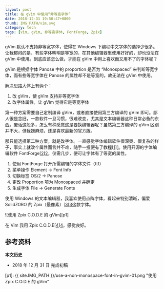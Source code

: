 ```yaml
---
layout: post
title: 在 gVim 中使用“非等宽字体”
date: 2018-12-31 19:50:47+0800
thumb: IMG_PATH/vim.svg
category: tech
tags: [Vim, gVim, 非等宽字体, FontForge, Zpix]
---
```


gVim 默认不支持非等宽字体，使得在 Windows 下编程中文字体的选择少很多。让我郁闷的是，有些字体明明是等宽的，在其他编辑器里使用好好的，却也没法在 gVim 中使用。到底应该怎么做，才能在 gVim 中用上喜欢而又用不了的字体呢？

gVim 是根据字体 Panose 中的 proportion 是否为 “Monospaced” 来判断等宽字体，而有些等宽字体在 Panose 的属性却不是等宽的，故无法在 gVim 中使用。

解决思路大体上有俩个：

1. 改 gVim，使 gVim 支持非等宽字体
2. 改字体属性，让 gVim 觉得它是等宽字体

第一种方案需要自己定制编译 gVim，或者直接使用第三方编译的 gVim 即可。鄙人很是念旧，一款软件一旦习惯，很难改变，尤其是文本编辑器这种日常必备的东西。废话这般多，怎么有种感觉这是要换编辑器呢？虽然第三方编译的 gVim 区别并不大，但我嫌麻烦，还是喜欢最新的官方版。

那只能选择第二种方案，就是改字体。一直感觉字体编辑软件很深奥、很复杂的样子，事实上就改个属性而言并不难，随手一搜便有了教程[[1]][1]。使用开源的字体编辑软件 FontForge[[2]][2]，仅需几步，便可让字体有了等宽的属性。

1. 使用 FontForge 打开所需编辑的字体文件（ttf）
2. 菜单操作 Element -> Font Info
3. 切换标签 OS/2 -> Panose
4. 更改 Proportion 项为 Monospaced 并确定
5. 生成字体 File -> Generate Fonts

使用 Windows 的文本编辑器，我喜欢使用点阵字体，看起来特别清晰，偏爱 SolidZORO 的 Zpix（最像素）[[3]][3]这款字体。

![使用 Zpix C.O.D.E 的 gVim][p1]

在 Vim 我用 Zpix C.O.D.E[[4]][4]，感觉良好。

## 参考资料

[1]: https://groups.google.com/forum/#!msg/vim_use/PWz-m0PybSQ/Qll_bUz5QFMJ "how to use non-monospaced font? (win32)"
[2]: https://fontforge.github.io "FontForge Open Source Font Editor"
[3]: https://github.com/SolidZORO/zpix-pixel-font "SolidZORO/zpix-pixel-font"
[4]: https://www.v2ex.com/t/2259 "Zpix C.O.D.E 面向程序员的点阵字体"


**本文历史**

* 2018 年 12 月 31 日 完成初稿

[p1]: {{ site.IMG_PATH }}/use-a-non-monospace-font-in-gvim-01.png "使用 Zpix C.O.D.E 的 gVim"
